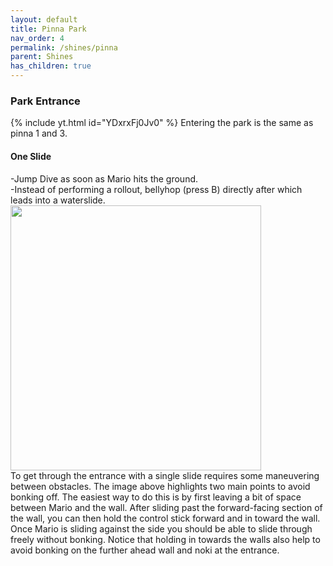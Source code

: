 ```yaml
---
layout: default
title: Pinna Park
nav_order: 4
permalink: /shines/pinna
parent: Shines
has_children: true
---
```


### Park Entrance
{% include yt.html id="YDxrxFj0Jv0" %}
Entering the park is the same as pinna 1 and 3.

#### One Slide
-Jump Dive as soon as Mario hits the ground.  
-Instead of performing a rollout, bellyhop (press B) directly after which leads into a waterslide.  
<img src="https://i.imgur.com/iIBtYwU.png" width="401" height="424">  
To get through the entrance with a single slide requires some maneuvering between obstacles. The image above highlights two main points to avoid bonking off. The easiest way to do this is by first leaving a bit of space between Mario and the wall. After sliding past the forward-facing section of the wall, you can then hold the control stick forward and in toward the wall. Once Mario is sliding against the side you should be able to slide through freely without bonking. Notice that holding in towards the walls also help to avoid bonking on the further ahead wall and noki at the entrance.
